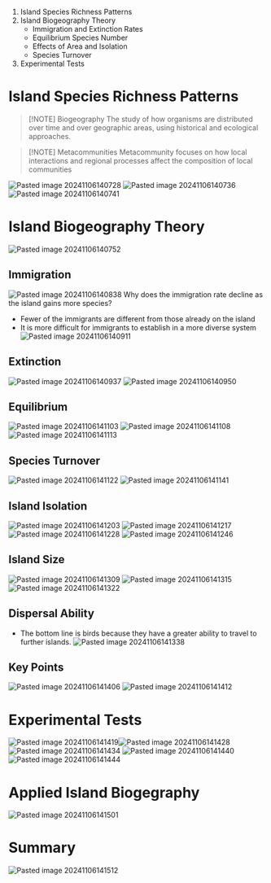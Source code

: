 1. Island Species Richness Patterns
2. Island Biogeography Theory
	- Immigration and Extinction Rates
	- Equilibrium Species Number
	- Effects of Area and Isolation
	- Species Turnover
3. Experimental Tests

# Island Species Richness Patterns

> [!NOTE] Biogeography
> The study of how organisms are distributed over time and over geographic areas, using historical and ecological approaches.

> [!NOTE] Metacommunities
> Metacommunity focuses on how local interactions and regional processes affect the composition of local communities


![Pasted image 20241106140728](attachments/Pasted%20image%2020241106140728.png)
![Pasted image 20241106140736](attachments/Pasted%20image%2020241106140736.png)
![Pasted image 20241106140741](attachments/Pasted%20image%2020241106140741.png)

# Island Biogeography Theory
![Pasted image 20241106140752](attachments/Pasted%20image%2020241106140752.png)
## Immigration
![Pasted image 20241106140838](attachments/Pasted%20image%2020241106140838.png)
Why does the immigration rate decline as the island gains more species?
- Fewer of the immigrants are different from those already on the island
- It is more difficult for immigrants to establish in a more diverse system
![Pasted image 20241106140911](attachments/Pasted%20image%2020241106140911.png)

## Extinction
![Pasted image 20241106140937](attachments/Pasted%20image%2020241106140937.png)
![Pasted image 20241106140950](attachments/Pasted%20image%2020241106140950.png)

## Equilibrium
![Pasted image 20241106141103](attachments/Pasted%20image%2020241106141103.png)
![Pasted image 20241106141108](attachments/Pasted%20image%2020241106141108.png)
![Pasted image 20241106141113](attachments/Pasted%20image%2020241106141113.png)

## Species Turnover
![Pasted image 20241106141122](attachments/Pasted%20image%2020241106141122.png)
![Pasted image 20241106141141](attachments/Pasted%20image%2020241106141141.png)

## Island Isolation
![Pasted image 20241106141203](attachments/Pasted%20image%2020241106141203.png)
![Pasted image 20241106141217](attachments/Pasted%20image%2020241106141217.png)
![Pasted image 20241106141228](attachments/Pasted%20image%2020241106141228.png)
![Pasted image 20241106141246](attachments/Pasted%20image%2020241106141246.png)

## Island Size
![Pasted image 20241106141309](attachments/Pasted%20image%2020241106141309.png)
![Pasted image 20241106141315](attachments/Pasted%20image%2020241106141315.png)
![Pasted image 20241106141322](attachments/Pasted%20image%2020241106141322.png)

## Dispersal Ability
- The bottom line is birds because they have a greater ability to travel to further islands.
![Pasted image 20241106141338](attachments/Pasted%20image%2020241106141338.png)

## Key Points
![Pasted image 20241106141406](attachments/Pasted%20image%2020241106141406.png)
![Pasted image 20241106141412](attachments/Pasted%20image%2020241106141412.png)

# Experimental Tests
![Pasted image 20241106141419](attachments/Pasted%20image%2020241106141419.png)![Pasted image 20241106141428](attachments/Pasted%20image%2020241106141428.png)
![Pasted image 20241106141434](attachments/Pasted%20image%2020241106141434.png)
![Pasted image 20241106141440](attachments/Pasted%20image%2020241106141440.png)
![Pasted image 20241106141444](attachments/Pasted%20image%2020241106141444.png)

# Applied Island Biogegraphy
![Pasted image 20241106141501](attachments/Pasted%20image%2020241106141501.png)

# Summary
![Pasted image 20241106141512](attachments/Pasted%20image%2020241106141512.png)
